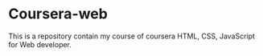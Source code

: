 # Coursera-web
This is a repository contain my course of coursera HTML, CSS, JavaScript for Web developer.
